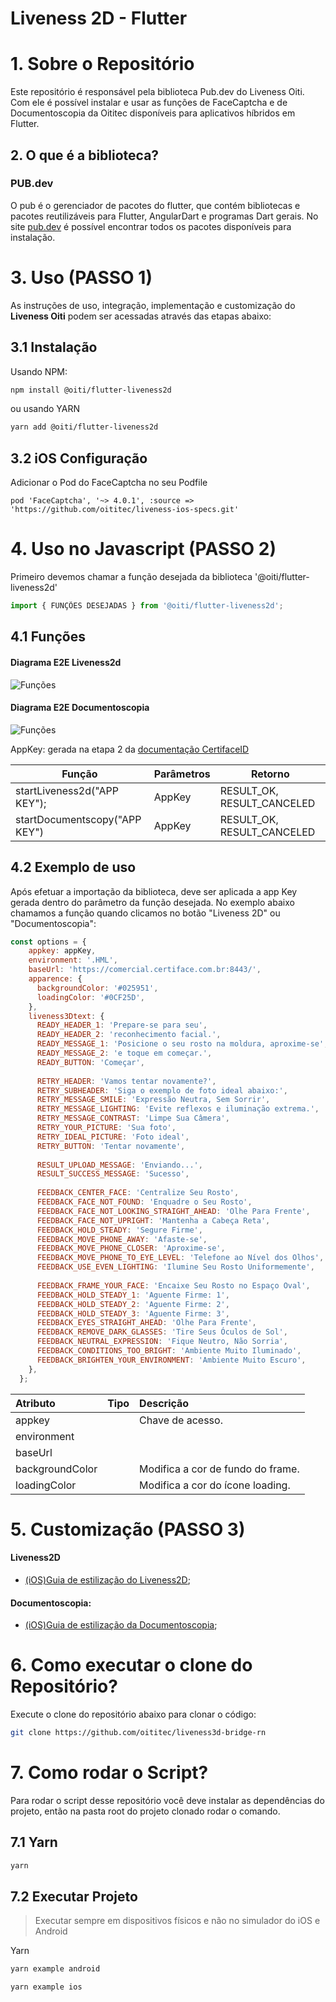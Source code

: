 # Liveness 2D - Flutter

# 1. Sobre o Repositório

Este repositório é responsável pela biblioteca Pub.dev do Liveness Oiti. Com ele é possível instalar e usar as funções de FaceCaptcha e de Documentoscopia da Oititec disponíveis para aplicativos híbridos em Flutter.

## 2. O que é a biblioteca?

### PUB.dev

O pub é o gerenciador de pacotes do flutter, que contém bibliotecas e pacotes reutilizáveis para Flutter, AngularDart e programas Dart gerais.
No site [pub.dev](https://pub.dev/) é possível encontrar todos os pacotes disponíveis para instalação.

# 3. Uso (PASSO 1)

As instruções de uso, integração, implementação e customização do **Liveness Oiti** podem ser acessadas através das etapas abaixo:

## 3.1 Instalação

Usando NPM:

```sh
npm install @oiti/flutter-liveness2d
```

ou usando YARN

```sh
yarn add @oiti/flutter-liveness2d
```

## 3.2 iOS Configuração

Adicionar o Pod do FaceCaptcha no seu Podfile

```pod
pod 'FaceCaptcha', '~> 4.0.1', :source => 'https://github.com/oititec/liveness-ios-specs.git'
```

# 4. Uso no Javascript (PASSO 2)

Primeiro devemos chamar a função desejada da biblioteca '@oiti/flutter-liveness2d'

```js
import { FUNÇÕES DESEJADAS } from '@oiti/flutter-liveness2d';
```

## 4.1 Funções

#### Diagrama E2E Liveness2d

![Funções](Documentation/assets/E2Eliveness2d.png)

#### Diagrama E2E Documentoscopia

![Funções](Documentation/assets/E2Edocumentscopy.png)

AppKey: gerada na etapa 2 da [documentação CertifaceID](https://certifaceid.readme.io/docs/integra%C3%A7%C3%A3o-atualizada 'Guia de Integração API v1.2')

| Função                        | Parâmetros | Retorno                    |
| ----------------------------- | ---------- | -------------------------- |
| startLiveness2d("APP KEY");   | AppKey     | RESULT_OK, RESULT_CANCELED |
| startDocumentscopy("APP KEY") | AppKey     | RESULT_OK, RESULT_CANCELED |

## 4.2 Exemplo de uso

Após efetuar a importação da biblioteca, deve ser aplicada a app Key gerada dentro do parâmetro da função desejada. No exemplo abaixo chamamos a função quando clicamos no botão "Liveness 2D" ou "Documentoscopia":

```js
const options = { 
    appkey: appKey, 
    environment: '.HML', 
    baseUrl: 'https://comercial.certiface.com.br:8443/', 
    apparence: { 
      backgroundColor: '#025951', 
      loadingColor: '#0CF25D', 
    }, 
    liveness3Dtext: { 
      READY_HEADER_1: 'Prepare-se para seu',
      READY_HEADER_2: 'reconhecimento facial.', 
      READY_MESSAGE_1: 'Posicione o seu rosto na moldura, aproxime-se', 
      READY_MESSAGE_2: 'e toque em começar.', 
      READY_BUTTON: 'Começar', 
      
      RETRY_HEADER: 'Vamos tentar novamente?', 
      RETRY_SUBHEADER: 'Siga o exemplo de foto ideal abaixo:', 
      RETRY_MESSAGE_SMILE: 'Expressão Neutra, Sem Sorrir', 
      RETRY_MESSAGE_LIGHTING: 'Evite reflexos e iluminação extrema.', 
      RETRY_MESSAGE_CONTRAST: 'Limpe Sua Câmera', 
      RETRY_YOUR_PICTURE: 'Sua foto', 
      RETRY_IDEAL_PICTURE: 'Foto ideal', 
      RETRY_BUTTON: 'Tentar novamente', 
      
      RESULT_UPLOAD_MESSAGE: 'Enviando...', 
      RESULT_SUCCESS_MESSAGE: 'Sucesso', 
      
      FEEDBACK_CENTER_FACE: 'Centralize Seu Rosto', 
      FEEDBACK_FACE_NOT_FOUND: 'Enquadre o Seu Rosto', 
      FEEDBACK_FACE_NOT_LOOKING_STRAIGHT_AHEAD: 'Olhe Para Frente', 
      FEEDBACK_FACE_NOT_UPRIGHT: 'Mantenha a Cabeça Reta', 
      FEEDBACK_HOLD_STEADY: 'Segure Firme', 
      FEEDBACK_MOVE_PHONE_AWAY: 'Afaste-se', 
      FEEDBACK_MOVE_PHONE_CLOSER: 'Aproxime-se', 
      FEEDBACK_MOVE_PHONE_TO_EYE_LEVEL: 'Telefone ao Nível dos Olhos', 
      FEEDBACK_USE_EVEN_LIGHTING: 'Ilumine Seu Rosto Uniformemente', 
      
      FEEDBACK_FRAME_YOUR_FACE: 'Encaixe Seu Rosto no Espaço Oval', 
      FEEDBACK_HOLD_STEADY_1: 'Aguente Firme: 1', 
      FEEDBACK_HOLD_STEADY_2: 'Aguente Firme: 2', 
      FEEDBACK_HOLD_STEADY_3: 'Aguente Firme: 3', 
      FEEDBACK_EYES_STRAIGHT_AHEAD: 'Olhe Para Frente', 
      FEEDBACK_REMOVE_DARK_GLASSES: 'Tire Seus Óculos de Sol', 
      FEEDBACK_NEUTRAL_EXPRESSION: 'Fique Neutro, Não Sorria', 
      FEEDBACK_CONDITIONS_TOO_BRIGHT: 'Ambiente Muito Iluminado', 
      FEEDBACK_BRIGHTEN_YOUR_ENVIRONMENT: 'Ambiente Muito Escuro', 
    }, 
  };
```
| **Atributo**                      | **Tipo** | **Descrição**                                             |
| :-------------------------------- | :------- | :-------------------------------------------------------- |
| appkey     |    | Chave de acesso.                     |
| environment    |     |  |
| baseUrl     |  |                          |
| backgroundColor |  | Modifica a cor de fundo do frame.                         |
| loadingColor |  | Modifica a cor do ícone loading.                         |


# 5. Customização (PASSO 3)

#### Liveness2D

- [(iOS)Guia de estilização do Liveness2D](Documentation/xmlCUSTOMIZATION.md.md);

#### Documentoscopia:

- [(iOS)Guia de estilização da Documentoscopia](Documentation/liveness3DThemeiOSCUSTOMIZATION.md);

# 6. Como executar o clone do Repositório?

Execute o clone do repositório abaixo para clonar o código:

```sh
git clone https://github.com/oititec/liveness3d-bridge-rn
```

# 7. Como rodar o Script?

Para rodar o script desse repositório você deve instalar as dependências do projeto, então na pasta root do projeto clonado rodar o comando.

## 7.1 Yarn

```sh
yarn
```

## 7.2 Executar Projeto

> Executar sempre em dispositivos físicos e não no simulador do iOS e Android

Yarn

```sh
yarn example android
```

```sh
yarn example ios
```

